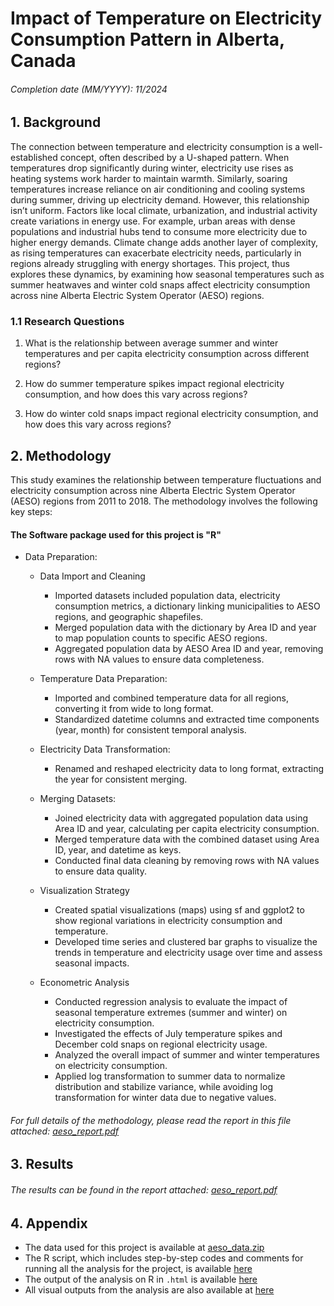 # Impact of Temperature on Electricity Consumption Pattern in Alberta, Canada
###### Completion date (MM/YYYY): 11/2024

## 1. Background

The connection between temperature and electricity consumption is a well-established concept, often described by a U-shaped pattern. When temperatures drop significantly during winter, electricity use rises as heating systems work harder to maintain warmth. Similarly, soaring temperatures increase reliance on air conditioning and cooling systems during summer, driving up electricity demand. However, this relationship isn’t uniform. Factors like local climate, urbanization, and industrial activity create variations in energy use. For example, urban areas with dense populations and industrial hubs tend to consume more electricity due to higher energy demands. Climate change adds another layer of complexity, as rising temperatures can exacerbate electricity needs, particularly in regions already struggling with energy shortages. This project, thus explores  these dynamics, by examining how seasonal temperatures  such as summer heatwaves and winter cold snaps affect electricity consumption across nine Alberta Electric System Operator (AESO) regions. 

### 1.1 Research Questions

1. What is the relationship between average summer and winter temperatures and per capita electricity consumption across different regions?

2. How do summer temperature spikes impact regional electricity consumption, and how does this vary across regions?

3. How do winter cold snaps impact regional electricity consumption, and how does this vary across regions?

## 2. Methodology

This study examines the relationship between temperature fluctuations and electricity consumption across nine Alberta Electric System Operator (AESO) regions from 2011 to 2018. The methodology involves the following key steps:

#### The Software package used for this project is "R"

- Data Preparation: 
   - Data Import and Cleaning
      - Imported datasets included population data, electricity consumption metrics, a dictionary linking municipalities to AESO regions, and geographic shapefiles.
      - Merged population data with the dictionary by Area ID and year to map population counts to specific AESO regions.
      - Aggregated population data by AESO Area ID and year, removing rows with NA values to ensure data completeness.
        
   - Temperature Data Preparation:
      - Imported and combined temperature data for all regions, converting it from wide to long format.
      - Standardized datetime columns and extracted time components (year, month) for consistent temporal analysis.

  - Electricity Data Transformation:
     - Renamed and reshaped electricity data to long format, extracting the year for consistent merging.
       
  - Merging Datasets:
     - Joined electricity data with aggregated population data using Area ID and year, calculating per capita electricity consumption.
     - Merged temperature data with the combined dataset using Area ID, year, and datetime as keys.
     - Conducted final data cleaning by removing rows with NA values to ensure data quality.
  
  - Visualization Strategy
      - Created spatial visualizations (maps) using sf and ggplot2 to show regional variations in electricity consumption and temperature.
      - Developed time series and clustered bar graphs to visualize the trends in temperature and electricity usage over time and assess seasonal impacts.

  - Econometric Analysis
     - Conducted regression analysis to evaluate the impact of seasonal temperature extremes (summer and winter) on electricity consumption.
     - Investigated the effects of July temperature spikes and December cold snaps on regional electricity usage.
     - Analyzed the overall impact of summer and winter temperatures on electricity consumption.
     - Applied log transformation to summer data to normalize distribution and stabilize variance, while avoiding log transformation for winter data due to negative values.


###### _For full details of the methodology, please read the report in this file attached_: [aeso_report.pdf](resources/aeso_report.pdf)

## 3. Results 

###### _The results can be found in the report attached: [aeso_report.pdf](resources/aeso_report.pdf)_


## 4. Appendix

- The data used for this project is available at  [aeso_data.zip](resources/data.zip)
- The R script, which includes step-by-step codes and comments for running all the analysis for the project, is available [here](resources/aeso_Rscript.R)
- The output of the analysis on R in ```.html``` is available [here](resources/aeso_output.html)
- All visual outputs from the analysis are also available at [here](resources/aeso_viz.zip)

